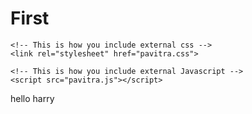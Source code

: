 # First
<!DOCTYPE html>  
<html lang="en">
<head>
    <meta charset="UTF-8">
    <meta http-equiv="X-UA-Compatible" content="IE=edge">
    <meta name="viewport" content="width=device-width, initial-scale=1.0">
    <meta name="description" content="This is description">
    <meta name="keywords" content="html, html tutorials, web development">
    <meta name="robots" content="INDEX, FOLLOW">
    <title>This is title</title>

    <!-- This is how you include external css -->
    <link rel="stylesheet" href="pavitra.css">

    <!-- This is how you include external Javascript -->
    <script src="pavitra.js"></script>
</head>
<body>
    hello harry                                                             
</body>
</html>
